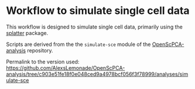 # Workflow to simulate single cell data

This workflow is designed to simulate single cell data, primarily using the [splatter](https://bioconductor.org/packages/release/bioc/html/splatter.html) package.

Scripts are derived from the the `simulate-sce` module of the [OpenScPCA-analysis](https://github.com/AlexsLemonade/OpenScPCA-analysis) repository.

Permalink to the version used: https://github.com/AlexsLemonade/OpenScPCA-analysis/tree/c903e51fe18f0e048ced9a4978bcf056f3f78999/analyses/simulate-sce
